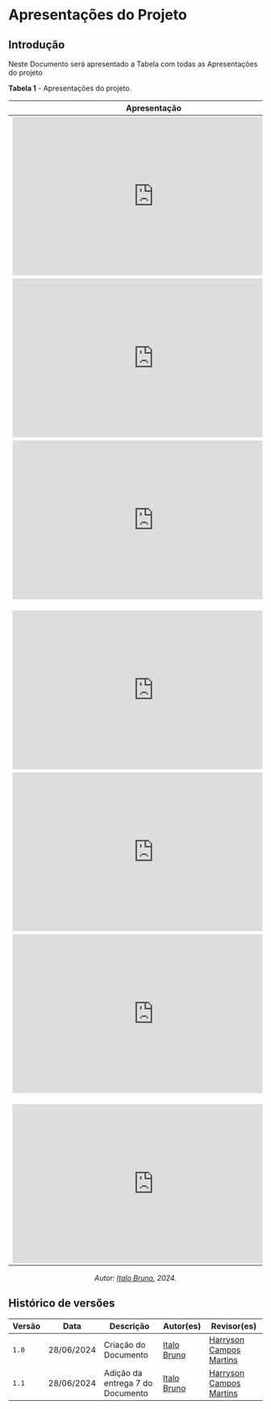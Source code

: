 # Apresentações do Projeto

## Introdução
Neste Documento será apresentado a Tabela com todas as Apresentações do projeto

**Tabela 1** - Apresentações do projeto.

| Apresentação | Etapa | Participantes
| ------------- | ------- | -------------- |
| <iframe width="560" height="315" src="https://www.youtube.com/embed/ZBQkWCX2v4A?si=gFCOR9ZEDTEEttjn" title="YouTube video player" frameborder="0" allow="accelerometer; autoplay; clipboard-write; encrypted-media; gyroscope; picture-in-picture; web-share" referrerpolicy="strict-origin-when-cross-origin" allowfullscreen></iframe> | 1 | [Christian](https://github.com/crstyhs), [Flávio](https://github.com/flavioovatsug), [Harryson](https://github.com/harry-cmartin), [Ian](https://github.com/IanLucca12), [Italo](https://github.com/italobrunom) e [Marcos](https://github.com/Bittarx) |
|<iframe width="560" height="315" src="https://www.youtube.com/embed/2S2Yr7c_a5o?si=Mr4oPtAVjXG9uEZF" title="YouTube video player" frameborder="0" allow="accelerometer; autoplay; clipboard-write; encrypted-media; gyroscope; picture-in-picture; web-share" referrerpolicy="strict-origin-when-cross-origin" allowfullscreen></iframe> | 2 | [Christian](https://github.com/crstyhs), [Flávio](https://github.com/flavioovatsug), [Harryson](https://github.com/harry-cmartin), [Ian](https://github.com/IanLucca12), [Italo](https://github.com/italobrunom) e [Marcos](https://github.com/Bittarx) |
| <iframe width="560" height="315" src="https://www.youtube.com/embed/ukevCT7PVPI?si=MUx36RlqeXXI3JvR" title="YouTube video player" frameborder="0" allow="accelerometer; autoplay; clipboard-write; encrypted-media; gyroscope; picture-in-picture; web-share" referrerpolicy="strict-origin-when-cross-origin" allowfullscreen></iframe></p> | 3 |[Christian](https://github.com/crstyhs), [Flávio](https://github.com/flavioovatsug), [Harryson](https://github.com/harry-cmartin), [Ian](https://github.com/IanLucca12), [Italo](https://github.com/italobrunom) e [Marcos](https://github.com/Bittarx)| 
| <iframe width="560" height="315" src="https://www.youtube.com/embed/wdazJWgrSVo?si=lyy7FtGxuIDwG8_L" title="YouTube video player" frameborder="0" allow="accelerometer; autoplay; clipboard-write; encrypted-media; gyroscope; picture-in-picture; web-share" referrerpolicy="strict-origin-when-cross-origin" allowfullscreen></iframe> | 4 | [Christian](https://github.com/crstyhs), [Flávio](https://github.com/flavioovatsug), [Harryson](https://github.com/harry-cmartin), [Ian](https://github.com/IanLucca12), [Italo](https://github.com/italobrunom) e [Marcos](https://github.com/Bittarx)|
|<iframe width="560" height="315" src="https://www.youtube.com/embed/T45vPdBk8LY?si=UnnrJNF25dVs7ueH" title="YouTube video player" frameborder="0" allow="accelerometer; autoplay; clipboard-write; encrypted-media; gyroscope; picture-in-picture; web-share" referrerpolicy="strict-origin-when-cross-origin" allowfullscreen></iframe> | 5 |[Christian](https://github.com/crstyhs), [Flávio](https://github.com/flavioovatsug), [Harryson](https://github.com/harry-cmartin), [Ian](https://github.com/IanLucca12), [Italo](https://github.com/italobrunom) e [Marcos](https://github.com/Bittarx) |
| <iframe width="560" height="315" src="https://www.youtube.com/embed/KulL9DCxpTI?si=zLyTDXbC4tqRm8Sm" title="YouTube video player" frameborder="0" allow="accelerometer; autoplay; clipboard-write; encrypted-media; gyroscope; picture-in-picture; web-share" referrerpolicy="strict-origin-when-cross-origin" allowfullscreen></iframe></p> | 6 | [Christian](https://github.com/crstyhs), [Flávio](https://github.com/flavioovatsug), [Harryson](https://github.com/harry-cmartin), [Ian](https://github.com/IanLucca12), [Italo](https://github.com/italobrunom) e [Marcos](https://github.com/Bittarx) |
| <iframe width="560" height="315" src="https://www.youtube.com/embed/MmODCvM_jgQ?si=3j6u9d6xijTMJ_d6" title="YouTube video player" frameborder="0" allow="accelerometer; autoplay; clipboard-write; encrypted-media; gyroscope; picture-in-picture; web-share" referrerpolicy="strict-origin-when-cross-origin" allowfullscreen></iframe> | 7 |[Christian](https://github.com/crstyhs), [Flávio](https://github.com/flavioovatsug), [Harryson](https://github.com/harry-cmartin), [Ian](https://github.com/IanLucca12), [Italo](https://github.com/italobrunom) e [Marcos](https://github.com/Bittarx) |

<center>

_Autor: [Italo Bruno](https://github.com/Italobrunom), 2024._

</center>

##  Histórico de versões

| Versão | Data   | Descrição | Autor(es) | Revisor(es)     |
| ------ | ---------- | ---------------- | ------------------ | ----------- |
| `1.0`    | 28/06/2024 | Criação do Documento |[Italo Bruno](https://github.com/italobrunom) | [Harryson Campos Martins](https://github.com/harry-cmartin)  |
| `1.1`    | 28/06/2024 | Adição da entrega 7 do Documento |[Italo Bruno](https://github.com/italobrunom) | [Harryson Campos Martins](https://github.com/harry-cmartin)  |


